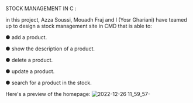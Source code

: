 STOCK MANAGEMENT IN C :




in this project, Azza Soussi, Mouadh Fraj and I (Yosr Ghariani) have teamed up to design a stock management site in CMD that is able to:

● add a product.

● show the description of a product.

● delete a product.

● update a product.

● search for a product in the stock.













Here's a preview of the homepage:
![2022-12-26 11_59_57-](https://user-images.githubusercontent.com/114835225/209541690-4368f12b-5979-4c45-8532-239ab5327f74.png)
